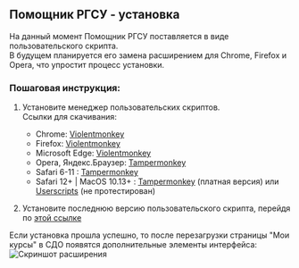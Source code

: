 ## Помощник РГСУ - установка

На данный момент Помощник РГСУ поставляется в виде пользовательского скрипта.\
В будущем планируется его замена расширением для Chrome, Firefox и Opera, что упростит процесс установки.

### Пошаговая инструкция:

1. Установите менеджер пользовательских скриптов. \
   Ссылки для скачивания:

   - Chrome: [Violentmonkey](https://chrome.google.com/webstore/detail/violent-monkey/jinjaccalgkegednnccohejagnlnfdag)
   - Firefox: [Violentmonkey](https://addons.mozilla.org/ru/firefox/addon/violentmonkey/)
   - Microsoft Edge: [Violentmonkey](https://microsoftedge.microsoft.com/addons/detail/eeagobfjdenkkddmbclomhiblgggliao)
   - Opera, Яндекс.Браузер: [Tampermonkey](https://addons.opera.com/ru/extensions/details/tampermonkey-beta/)
   - Safari 6-11 : [Tampermonkey](https://safari.tampermonkey.net/tampermonkey.safariextz)
   - Safari 12+ | MacOS 10.13+ : [Tampermonkey](https://apps.apple.com/app/apple-store/id1482490089) (платная версия) или [Userscripts](https://apps.apple.com/app/userscripts/id1463298887) (не протестирован)

2. Установите последнюю версию пользовательского скрипта, перейдя по [этой ссылке](https://github.com/pogrommirovanie/rssu-helper/raw/master/dist/rssu-helper.user.js)

Если установка прошла успешно, то после перезагрузки страницы "Мои курсы" в СДО появятся дополнительные элементы интерфейса:\
![Скриншот расширения](/rssu-helper/assets/images/helper-demo-mid.png)
